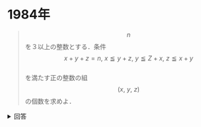 # 1984年

> $$n$$を３以上の整数とする．条件\
> $$\begin{equation*}             x+y+z=n,\ x\leqq y+z,\ y\leqq Z+x,\ z\leqq x+y         \end{equation*}$$\
> を満たす正の整数の組 $$(x,\ y,\ z)$$ の個数を求めよ．

<details>

<summary>回答</summary>

$$\begin{align}         x+y+z&=n,\ x\leqq y+z,\ y\leqq z+x,\ z\leqq x+y\\         z&=n-(x+y)     \end{align}$$

</details>
